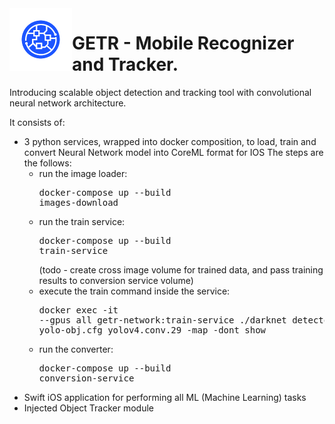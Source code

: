 <img align="left" width="100" height="100" src="yolo_tcar/yolo_tcar/Assets.xcassets/RETR.imageset/RETR.png">

# GETR - Mobile Recognizer and Tracker.

Introducing scalable object detection and tracking tool with convolutional neural network architecture.

It consists of:

- 3 python services, wrapped into docker composition, to load, train and convert Neural Network model into CoreML format for IOS
  The steps are the follows:
  - run the image loader: <pre>docker-compose up --build images-download</pre>
  - run the train service: <pre>docker-compose up --build train-service</pre>
    (todo - create cross image volume for trained data, and pass training results to conversion service volume)
  - execute the train command inside the service: <pre>docker exec -it  --gpus all getr-network:train-service ./darknet detector train obj.data yolo-obj.cfg yolov4.conv.29 -map -dont_show </pre>
  - run the converter: <pre>docker-compose up --build conversion-service</pre>
- Swift iOS application for performing all ML (Machine Learning) tasks
- Injected Object Tracker module